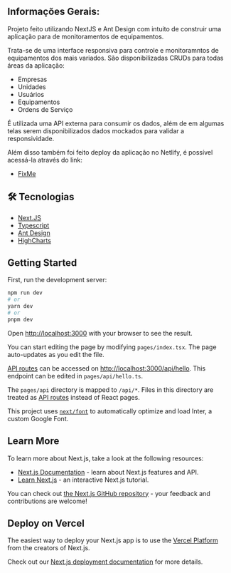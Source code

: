 ## Informações Gerais:

Projeto feito utilizando NextJS e Ant Design com intuito de construir uma aplicação para de monitoramentos de equipamentos.

Trata-se de uma interface responsiva para controle e monitoramntos de equipamentos dos mais variados. 
São disponibilizadas CRUDs para todas áreas da aplicação:

- Empresas
- Unidades
- Usuários
- Equipamentos
- Ordens de Serviço

É utilizada uma API externa para consumir os dados, além de em algumas telas serem disponibilizados dados mockados para validar a responsividade.

Além disso também foi feito deploy da aplicação no Netlify, é possível acessá-la através do link:
- [FixMe](https://fixmewebapp.netlify.app/)

## 🛠 Tecnologias

- [Next.JS](https://nextjs.org/)
- [Typescript](https://www.typescriptlang.org/)
- [Ant Design](https://ant.design/)
- [HighCharts](https://www.highcharts.com/)

## Getting Started

First, run the development server:

```bash
npm run dev
# or
yarn dev
# or
pnpm dev
```

Open [http://localhost:3000](http://localhost:3000) with your browser to see the result.

You can start editing the page by modifying `pages/index.tsx`. The page auto-updates as you edit the file.

[API routes](https://nextjs.org/docs/api-routes/introduction) can be accessed on [http://localhost:3000/api/hello](http://localhost:3000/api/hello). This endpoint can be edited in `pages/api/hello.ts`.

The `pages/api` directory is mapped to `/api/*`. Files in this directory are treated as [API routes](https://nextjs.org/docs/api-routes/introduction) instead of React pages.

This project uses [`next/font`](https://nextjs.org/docs/basic-features/font-optimization) to automatically optimize and load Inter, a custom Google Font.

## Learn More

To learn more about Next.js, take a look at the following resources:

- [Next.js Documentation](https://nextjs.org/docs) - learn about Next.js features and API.
- [Learn Next.js](https://nextjs.org/learn) - an interactive Next.js tutorial.

You can check out [the Next.js GitHub repository](https://github.com/vercel/next.js/) - your feedback and contributions are welcome!

## Deploy on Vercel

The easiest way to deploy your Next.js app is to use the [Vercel Platform](https://vercel.com/new?utm_medium=default-template&filter=next.js&utm_source=create-next-app&utm_campaign=create-next-app-readme) from the creators of Next.js.

Check out our [Next.js deployment documentation](https://nextjs.org/docs/deployment) for more details.
